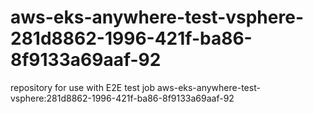 # aws-eks-anywhere-test-vsphere-281d8862-1996-421f-ba86-8f9133a69aaf-92
repository for use with E2E test job aws-eks-anywhere-test-vsphere:281d8862-1996-421f-ba86-8f9133a69aaf-92
